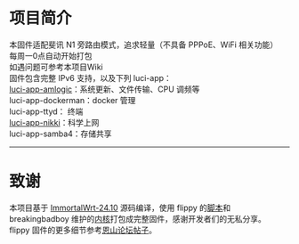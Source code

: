 # 项目简介
本固件适配斐讯 N1 旁路由模式，追求轻量（不具备 PPPoE、WiFi 相关功能）<br>
每周一0点自动开始打包<br>
如遇问题可参考本项目Wiki<br>
固件包含完整 IPv6 支持，以及下列 luci-app：<br>
[luci-app-amlogic](https://github.com/ophub/luci-app-amlogic)：系统更新、文件传输、CPU 调频等<br>
luci-app-dockerman：docker 管理<br>
luci-app-ttyd： 终端<br>
[luci-app-nikki](https://github.com/nikkinikki-org/OpenWrt-nikki)：科学上网<br>
luci-app-samba4：存储共享
***
# 致谢
本项目基于 [ImmortalWrt-24.10](https://github.com/immortalwrt/immortalwrt/tree/openwrt-24.10.2) 源码编译，使用 flippy 的[脚本](https://github.com/unifreq/openwrt_packit)和 breakingbadboy 维护的[内核](https://github.com/breakingbadboy/OpenWrt/releases/tag/kernel_stable)打包成完整固件，感谢开发者们的无私分享。<br>
flippy 固件的更多细节参考[恩山论坛帖子](https://www.right.com.cn/forum/thread-4076037-1-1.html)。
